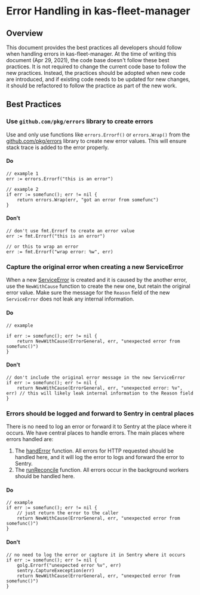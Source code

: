 # Error Handling in kas-fleet-manager

## Overview

This document provides the best practices all developers should follow when handling errors in kas-fleet-manager. 
At the time of writing this document (Apr 29, 2021), the code base doesn't follow these best practices. It is not required to change the current code base to follow the new practices. Instead, the practices should be adopted when new code are introduced, and if existing code needs to be updated for new changes, it should be refactored to follow the practice as part of the new work.

## Best Practices

### Use `github.com/pkg/errors` library to create errors

Use and only use functions like `errors.Errorf()` or `errors.Wrap()` from the [github.com/pkg/errors](https://github.com/pkg/errors) library to create new error values. This will ensure stack trace is added to the error properly.

#### Do

```
// example 1
err := errors.Errorf("this is an error")

// example 2
if err := somefunc(); err != nil {
    return errors.Wrap(err, "got an error from somefunc")
}
```

#### Don't

```
// don't use fmt.Errorf to create an error value
err := fmt.Errorf("this is an error")

// or this to wrap an error
err := fmt.Errorf("wrap error: %w", err)
```

### Capture the original error when creating a new ServiceError

When a new [ServiceError](../pkg/errors/errors.go) is created and it is caused by the another error, use the `NewWithCause` function to create the new one, but retain the original error value.
Make sure the message for the `Reason` field of the new `ServiceError` does not leak any internal information.

#### Do

```
// example

if err := somefunc(); err != nil {
    return NewWithCause(ErrorGeneral, err, "unexpected error from somefunc()")
}
```


#### Don't

```
// don't include the original error message in the new ServiceError
if err := somefunc(); err != nil {
    return NewWithCause(ErrorGeneral, err, "unexpected error: %v", err) // this will likely leak internal information to the Reason field
}
```

### Errors should be logged and forward to Sentry in central places

There is no need to log an error or forward it to Sentry at the place where it occurs. We have central places to handle errors.
The main places where errors handled are:

1. The [handError](../pkg/handlers/framework.go#L42) function. All errors for HTTP requested should be handled here, and it will log the error to logs and forward the error to Sentry.
2. The [runReconcile](../pkg/workers/reconciler.go#L87) function. All errors occur in the background workers should be handled here.

#### Do

```
// example
if err := somefunc(); err != nil {
    // just return the error to the caller
    return NewWithCause(ErrorGeneral, err, "unexpected error from somefunc()")
}
```

#### Don't

```
// no need to log the error or capture it in Sentry where it occurs
if err := somefunc(); err != nil {
    golg.Errorf("unexpected error %v", err)
    sentry.CaptureExeception(err)
    return NewWithCause(ErrorGeneral, err, "unexpected error from somefunc()")
}
```









